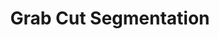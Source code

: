 ---
layout: page
title: Grab Cut Segmentation
description: An implementation of the interactive GrabCut algorithm that uses
            Gaussian Mixture Models and MinCuts.
img: /assets/img/project-images/grab.png
importance: 2
redirect: '/projects'
category: Work
---
